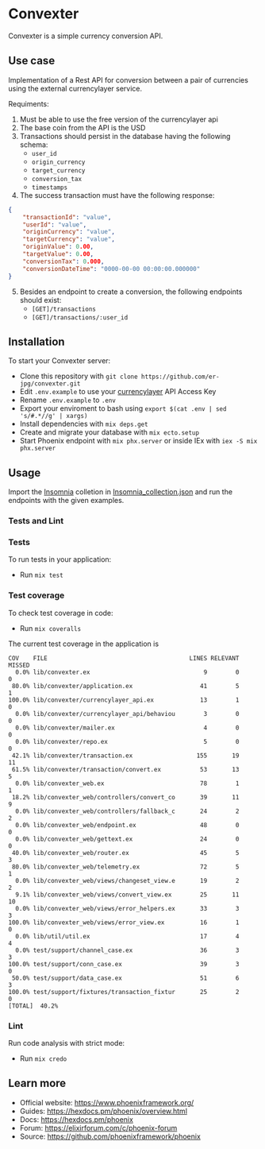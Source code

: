 # Convexter

Convexter is a simple currency conversion API.

## Use case

Implementation of a Rest API for conversion between a pair of currencies using the external currencylayer service.

Requiments:

  1. Must be able to use the free version of the currencylayer api
  2. The base coin from the API is the USD
  3. Transactions should persist in the database having the following schema:
      * `user_id`
      * `origin_currency`
      * `target_currency`
      * `conversion_tax`
      * `timestamps`
  4. The success transaction must have the following response:
  ```json
  {
      "transactionId": "value",
      "userId": "value",
      "originCurrency": "value",
      "targetCurrency": "value",
      "originValue": 0.00,
      "targetValue": 0.00,
      "conversionTax": 0.000,
      "conversionDateTime": "0000-00-00 00:00:00.000000"
  }
  ```
  5. Besides an endpoint to create a conversion, the following endpoints should exist:
      * `[GET]/transactions`
      * `[GET]/transactions/:user_id`

## Installation

To start your Convexter server:

  * Clone this repository with `git clone https://github.com/er-jpg/convexter.git`
  * Edit `.env.example` to use your [currencylayer](https://currencylayer.com/dashboard) API Access Key
  * Rename `.env.example` to `.env`
  * Export your enviroment to bash using `export $(cat .env | sed 's/#.*//g' | xargs)`
  * Install dependencies with `mix deps.get`
  * Create and migrate your database with `mix ecto.setup`
  * Start Phoenix endpoint with `mix phx.server` or inside IEx with `iex -S mix phx.server`


## Usage

Import the [Insomnia](https://insomnia.rest/) colletion in [Insomnia_collection.json](Insomnia_collection.json) and run the endpoints with the given examples.

### Tests and Lint
### Tests
To run tests in your application:

  * Run `mix test`

### Test coverage
To check test coverage in code:

  * Run `mix coveralls`

The current test coverage in the application is

```
COV    FILE                                        LINES RELEVANT   MISSED
  0.0% lib/convexter.ex                                9        0        0
 80.0% lib/convexter/application.ex                   41        5        1
100.0% lib/convexter/currencylayer_api.ex             13        1        0
  0.0% lib/convexter/currencylayer_api/behaviou        3        0        0
  0.0% lib/convexter/mailer.ex                         4        0        0
  0.0% lib/convexter/repo.ex                           5        0        0
 42.1% lib/convexter/transaction.ex                  155       19       11
 61.5% lib/convexter/transaction/convert.ex           53       13        5
  0.0% lib/convexter_web.ex                           78        1        1
 18.2% lib/convexter_web/controllers/convert_co       39       11        9
  0.0% lib/convexter_web/controllers/fallback_c       24        2        2
  0.0% lib/convexter_web/endpoint.ex                  48        0        0
  0.0% lib/convexter_web/gettext.ex                   24        0        0
 40.0% lib/convexter_web/router.ex                    45        5        3
 80.0% lib/convexter_web/telemetry.ex                 72        5        1
  0.0% lib/convexter_web/views/changeset_view.e       19        2        2
  9.1% lib/convexter_web/views/convert_view.ex        25       11       10
  0.0% lib/convexter_web/views/error_helpers.ex       33        3        3
100.0% lib/convexter_web/views/error_view.ex          16        1        0
  0.0% lib/util/util.ex                               17        4        4
  0.0% test/support/channel_case.ex                   36        3        3
100.0% test/support/conn_case.ex                      39        3        0
 50.0% test/support/data_case.ex                      51        6        3
100.0% test/support/fixtures/transaction_fixtur       25        2        0
[TOTAL]  40.2%
```

### Lint
Run code analysis with strict mode:

  * Run `mix credo`

## Learn more

  * Official website: https://www.phoenixframework.org/
  * Guides: https://hexdocs.pm/phoenix/overview.html
  * Docs: https://hexdocs.pm/phoenix
  * Forum: https://elixirforum.com/c/phoenix-forum
  * Source: https://github.com/phoenixframework/phoenix
